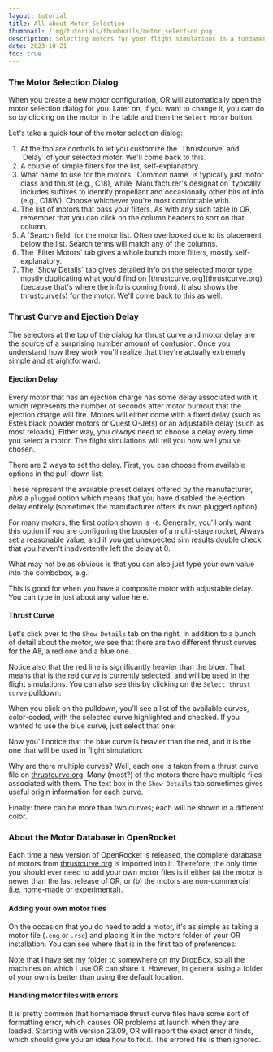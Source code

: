 ```yaml
---
layout: tutorial
title: All about Motor Selection
thumbnail: /img/tutorials/thumbnails/motor_selection.png
description: Selecting motors for your flight simulations is a fundamental part of using OpenRocket. While many aspects of motor selection may be pretty obvious, there are some subtleties and semi-hidden features that might not be apparent at first glance.  This tutorial will cover just about everything there is to know on the subject.
date: 2023-10-21
toc: true
---
```


### The Motor Selection Dialog

When you create a new motor configuration, OR will automatically open the motor selection dialog for you. Later on, if you want to change it, you can do so by clicking on the motor in the table and then the `Select Motor` button.

Let's take a quick tour of the motor selection dialog:
<div data-image-path="/img/tutorials/motor_selection/motor_selection_dialog.png"
    data-image-caption='Motor Selection Dialog'
    data-image-width="70%"
    data-image-shadow="true"></div>

<ol class="step-list">
<li markdown="1">  <!-- We want to keep markdown -->
  At the top are controls to let you customize the `Thrustcurve` and `Delay` of your selected motor. We'll come back to this.
</li>

<li markdown="1">
  A couple of simple filters for the list, self-explanatory.
</li>

<li markdown="1">
  What name to use for the motors. `Common name` is typically just motor class and thrust (e.g., C18), while `Manufacturer's designation` typically includes suffixes to identify propellant and occasionally other bits of info (e.g., C18W).  Choose whichever you're most comfortable with.
</li>

<li markdown="1">
  The list of motors that pass your filters.  As with any such table in OR, remember that you can click on the column headers to sort on that column.
</li>

<li markdown="1">
  A `Search field` for the motor list.  Often overlooked due to its placement below the list.  Search terms will match any of the columns.
</li>

<li markdown="1">
  The `Filter Motors` tab gives a whole bunch more filters, mostly self-explanatory.
</li>

<li markdown="1">
  The `Show Details` tab gives detailed info on the selected motor type, mostly duplicating what you'd find on [thrustcurve.org](thrustcurve.org) (because that's where the info is coming from). It also shows the thrustcurve(s) for the motor.  We'll come back to this as well.
</li>
</ol>

### Thrust Curve and Ejection Delay

The selectors at the top of the dialog for thrust curve and motor delay are the source of a surprising number amount of confusion.  Once you understand how they work you'll realize that they're actually extremely simple and straightforward.

#### Ejection Delay
Every motor that has an ejection charge has some delay associated with it, which represents the number of seconds after motor burnout that the ejection charge will fire. Motors will either come with a fixed delay (such as Estes black powder  motors or Quest Q-Jets) or an adjustable delay (such as most reloads). Either way, you *always* need to choose a delay every time you select a motor. The flight simulations will tell you how well you've chosen.

There are 2 ways to set the delay. First, you can choose from available options in the pull-down list:
<div data-image-path="/img/tutorials/motor_selection/delay_pulldown.png"
    data-image-caption='Ejection Delay Pull-down'
    data-image-width="30%"
    data-image-shadow="true"></div>

These represent the available preset delays offered by the manufacturer, *plus* a `plugged` option which means that you have disabled the ejection delay entirely (sometimes the manufacturer offers its own plugged option).

For many motors, the first option shown is `-0`.  Generally, you'll only want this option if you are configuring the booster of a multi-stage rocket, Always set a reasonable value, and if you get unexpected sim results double check that you haven't inadvertently left the delay at 0.

What may not be as obvious is that you can also just type your own value into the combobox, e.g.:
<div data-image-path="/img/tutorials/motor_selection/delay_combobox.png"
    data-image-caption='Typing into the Delay Combobox'
    data-image-width="30%"
    data-image-shadow="true"></div>

This is good for when you have a composite motor with adjustable delay.  You can type in just about any value here.

#### Thrust Curve

Let's click over to the `Show Details` tab on the right. In addition to a bunch of detail about the motor, we see that there are two different thrust curves for the A8, a red one and a blue one.

<div data-image-path="/img/tutorials/motor_selection/show_details.png"
    data-image-caption='"Show Details" tab'
    data-image-width="70%"
    data-image-shadow="true"></div>

Notice also that the red line is significantly heavier than the bluer. That means that is the red curve is currently selected, and will be used in the flight simulations.  You can also see this by clicking on the `Select thrust curve` pulldown:

<div data-image-path="/img/tutorials/motor_selection/red_curve.png"
    data-image-caption='Red Curve Selected in Pulldown'
    data-image-width="70%"
    data-image-shadow="true"></div>

When you click on the pulldown, you'll see a list of the available curves, color-coded, with the selected curve highlighted and checked. If you wanted to use the blue curve, just select that one:

<div data-image-path="/img/tutorials/motor_selection/blue_curve.png"
    data-image-caption='Blue Curve Selected in Pulldown'
    data-image-width="70%"
    data-image-shadow="true"></div>

Now you'll notice that the blue curve is heavier than the red, and it is the one that will be used in flight simulation.

Why are there multiple curves?  Well, each one is taken from a thrust curve file on [thrustcurve.org](thrustcurve.org).  Many (most?) of the motors there have multiple files associated with them.  The text box in the `Show Details` tab sometimes gives useful origin information for each curve.

Finally: there can be more than two curves; each will be shown in a different color.

### About the Motor Database in OpenRocket

Each time a new version of OpenRocket is released, the complete database of motors from [thrustcurve.org](thrustcurve.org) is imported into it. Therefore, the only time you should ever need to add your own motor files is if either (a) the motor is newer than the last release of OR, or (b) the motors are non-commercial (i.e. home-made or experimental).

#### Adding your own motor files
On the occasion that you do need to add a motor, it's as simple as taking a motor file (`.eng` or `.rse`) and placing it in the motors folder of your OR installation. You can see where that is in the first tab of preferences: 

<div data-image-path="/img/tutorials/motor_selection/motors_folder.png"
    data-image-caption='User-defined thrust curve folder preferences'
    data-image-width="55%"
    data-image-shadow="true"></div>

Note that I have set my folder to somewhere on my DropBox, so all the machines on which I use OR can share it. However, in general using a folder of your own is better than using the default location.

#### Handling motor files with errors

It is pretty common that homemade thrust curve files have some sort of formatting error, which causes OR problems at launch when they are loaded.  Starting with version 23.09, OR will report the exact error it finds, which should give you an idea how to fix it.  The errored file is then ignored.

